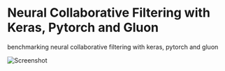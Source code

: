 # Neural Collaborative Filtering with Keras, Pytorch and Gluon

benchmarking neural collaborative filtering with keras, pytorch and gluon

![Screenshot]("docs/images/GMF_model.png")